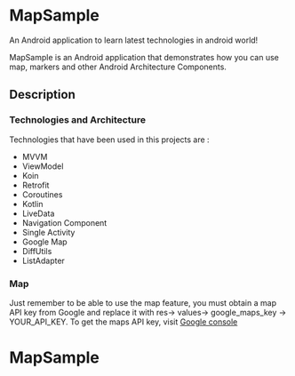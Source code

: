 # MapSample
An Android application to learn latest technologies in android world!

 

MapSample is an Android application that demonstrates how you can use map, markers and other Android Architecture Components.
 
## Description

### Technologies and Architecture

Technologies that have been used in this projects are :

*   MVVM
*   ViewModel
*   Koin
*   Retrofit
*   Coroutines
*   Kotlin
*   LiveData
*   Navigation Component
*   Single Activity
*   Google Map
*   DiffUtils
*   ListAdapter

### Map

Just remember to be able to use the map feature, you must obtain a map API key from Google and replace it with res-> values-> google_maps_key -> YOUR_API_KEY.
To get the maps API key, visit [Google console](https://console.cloud.google.com/)

 
# MapSample
